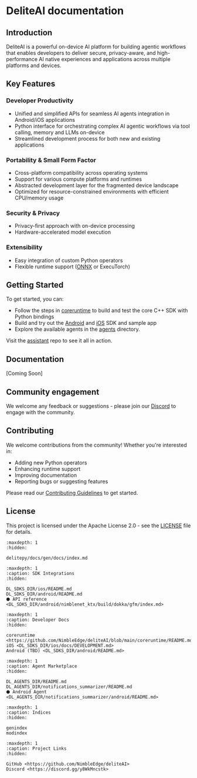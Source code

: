 # DeliteAI documentation

## Introduction

DeliteAI is a powerful on-device AI platform for building agentic workflows that enables developers
to deliver secure, privacy-aware, and high-performance AI native experiences and applications
across multiple platforms and devices.

## Key Features

### Developer Productivity

- Unified and simplified APIs for seamless AI agents integration in Android/iOS applications
- Python interface for orchestrating complex AI agentic workflows via tool calling, memory and LLMs on-device
- Streamlined development process for both new and existing applications

### Portability & Small Form Factor

- Cross-platform compatibility across operating systems
- Support for various compute platforms and runtimes
- Abstracted development layer for the fragmented device landscape
- Optimized for resource-constrained environments with efficient CPU/memory usage

### Security & Privacy

- Privacy-first approach with on-device processing
- Hardware-accelerated model execution

### Extensibility

- Easy integration of custom Python operators
- Flexible runtime support ([ONNX](https://onnx.ai/) or ExecuTorch)

## Getting Started

To get started, you can:

- Follow the steps in [coreruntime](https://github.com/NimbleEdge/deliteAI/blob/main/coreruntime/README.md) to build and test the core C++ SDK with Python bindings
- Build and try out the [Android](https://github.com/NimbleEdge/deliteAI/blob/main/sdks/android/README.md) and [iOS](https://github.com/NimbleEdge/deliteAI/blob/main/sdks/ios/README.md) SDK and sample app
- Explore the available agents in the [agents](https://github.com/NimbleEdge/deliteAI/blob/main/agents) directory.

Visit the [assistant](https://github.com/NimbleEdge/assistant) repo to see it all in action.

## Documentation

[Coming Soon]

## Community engagement

We welcome any feedback or suggestions - please join our [Discord](https://discord.gg/y8WkMncstk) to engage with the community.

## Contributing

We welcome contributions from the community! Whether you're interested in:

- Adding new Python operators
- Enhancing runtime support
- Improving documentation
- Reporting bugs or suggesting features

Please read our [Contributing Guidelines](https://github.com/NimbleEdge/deliteAI/blob/main/CONTRIBUTING.md) to get started.

## License

This project is licensed under the Apache License 2.0 - see the [LICENSE](https://github.com/NimbleEdge/deliteAI/blob/main/LICENSE) file for details.

```{toctree}
:maxdepth: 1
:hidden:

delitepy/docs/gen/docs/index.md
```

```{toctree}
:maxdepth: 1
:caption: SDK Integrations
:hidden:

DL_SDKS_DIR/ios/README.md
DL_SDKS_DIR/android/README.md
⬢ API reference <DL_SDKS_DIR/android/nimblenet_ktx/build/dokka/gfm/index.md>
```

```{toctree}
:maxdepth: 1
:caption: Developer Docs
:hidden:

coreruntime <https://github.com/NimbleEdge/deliteAI/blob/main/coreruntime/README.md>
iOS <DL_SDKS_DIR/ios/docs/DEVELOPMENT.md>
Android (TBD) <DL_SDKS_DIR/android/README.md>
```

```{toctree}
:maxdepth: 1
:caption: Agent Marketplace
:hidden:

DL_AGENTS_DIR/README.md
DL_AGENTS_DIR/notifications_summarizer/README.md
⬢ Android Agent <DL_AGENTS_DIR/notifications_summarizer/android/README.md>
```

```{toctree}
:maxdepth: 1
:caption: Indices
:hidden:

genindex
modindex
```

```{toctree}
:maxdepth: 1
:caption: Project Links
:hidden:

GitHub <https://github.com/NimbleEdge/deliteAI>
Discord <https://discord.gg/y8WkMncstk>
```
